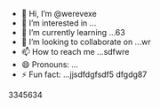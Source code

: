 - 👋 Hi, I’m @werevexe
- 👀 I’m interested in ...
- 🌱 I’m currently learning ...63
- 💞️ I’m looking to collaborate on ...wr
- 📫 How to reach me ...sdfwre
- 😄 Pronouns: ...
- ⚡ Fun fact: ...jjsdfdgfsdf5
dfgdg87
<!---adsdf
werevexe/werevexe is a ✨ special ✨ repository because its `README.md` (this file) appears on your GitHub profile.1234562
You can click the Preview link to take a look at your changes.
--->3345634
